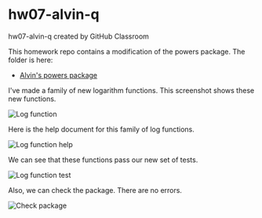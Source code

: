 # hw07-alvin-q
hw07-alvin-q created by GitHub Classroom

This homework repo contains a modification of the powers package. The folder is here:

- [Alvin's powers package](https://github.com/STAT545-UBC-students/hw07-alvin-q/tree/master/powers)

I've made a family of new logarithm functions. This screenshot shows these new functions.

![Log function](https://github.com/STAT545-UBC-students/hw07-alvin-q/blob/master/screenshots/log_function.PNG)

Here is the help document for this family of log functions.

![Log function help](https://github.com/STAT545-UBC-students/hw07-alvin-q/blob/master/screenshots/log_help.PNG)

We can see that these functions pass our new set of tests.

![Log function test](https://github.com/STAT545-UBC-students/hw07-alvin-q/blob/master/screenshots/log_test.PNG)

Also, we can check the package. There are no errors.

![Check package](https://github.com/STAT545-UBC-students/hw07-alvin-q/blob/master/screenshots/pacakge_check.PNG)